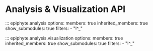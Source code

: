 # Analysis & Visualization API

::: epiphyte.analysis
    options:
      members: true
      inherited_members: true
      show_submodules: true
      filters:
        - "!^_"

::: epiphyte.analysis.visualization
    options:
      members: true
      inherited_members: true
      show_submodules: true
      filters:
        - "!^_"
